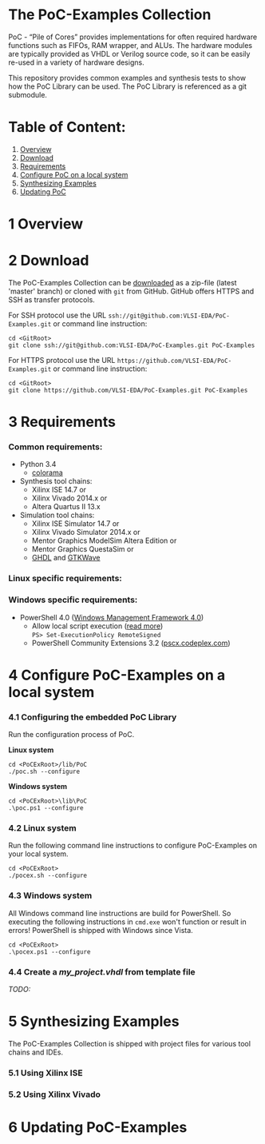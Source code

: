 The PoC-Examples Collection
================================================================================

PoC - “Pile of Cores” provides implementations for often required hardware
functions such as FIFOs, RAM wrapper, and ALUs. The hardware modules are
typically provided as VHDL or Verilog source code, so it can be easily re-used
in a variety of hardware designs.

This repository provides common examples and synthesis tests to show how the PoC
Library can be used. The PoC Library is referenced as a git submodule.

Table of Content:
================================================================================
 1. [Overview](#1-overview)
 2. [Download](#2-download)
 3. [Requirements](#3-requirements)
 4. [Configure PoC on a local system](#4-configure-poc-on-a-local-system)
 5. [Synthesizing Examples](#5-synthesizing-examples)
 6. [Updating PoC](#6-updating-poc)


1 Overview
================================================================================



2 Download
================================================================================
The PoC-Examples Collection can be [downloaded][21] as a zip-file (latest 'master'
branch) or cloned with `git` from GitHub. GitHub offers HTTPS and SSH as transfer
protocols.

For SSH protocol use the URL `ssh://git@github.com:VLSI-EDA/PoC-Examples.git` or
command line instruction:

    cd <GitRoot>
    git clone ssh://git@github.com:VLSI-EDA/PoC-Examples.git PoC-Examples

For HTTPS protocol use the URL `https://github.com/VLSI-EDA/PoC-Examples.git` or
command line instruction:

    cd <GitRoot>
    git clone https://github.com/VLSI-EDA/PoC-Examples.git PoC-Examples

3 Requirements
================================================================================
### Common requirements:

 - Python 3.4
     - [colorama][301]
 - Synthesis tool chains:
     - Xilinx ISE 14.7 or
     - Xilinx Vivado 2014.x or
     - Altera Quartus II 13.x
 - Simulation tool chains:
     - Xilinx ISE Simulator 14.7 or
     - Xilinx Vivado Simulator 2014.x or
     - Mentor Graphics ModelSim Altera Edition or
     - Mentor Graphics QuestaSim or
     - [GHDL][302] and [GTKWave][303]

### Linux specific requirements:

 
### Windows specific requirements:

 - PowerShell 4.0 ([Windows Management Framework 4.0][321])
    - Allow local script execution ([read more][322])  
      `PS> Set-ExecutionPolicy RemoteSigned`
    - PowerShell Community Extensions 3.2 ([pscx.codeplex.com][323])


4 Configure PoC-Examples on a local system
================================================================================

### 4.1 Configuring the embedded PoC Library

Run the configuration process of PoC.

**Linux system**

    cd <PoCExRoot>/lib/PoC
    ./poc.sh --configure

**Windows system**

    cd <PoCExRoot>\lib\PoC
    .\poc.ps1 --configure


### 4.2 Linux system

Run the following command line instructions to configure PoC-Examples on your local system.

    cd <PoCExRoot>
    ./pocex.sh --configure


### 4.3 Windows system

All Windows command line instructions are build for PowerShell. So executing the following instructions in `cmd.exe` won't function or result in errors! PowerShell is shipped with Windows since Vista.  

    cd <PoCExRoot>
    .\pocex.ps1 --configure

### 4.4 Create a *my_project.vhdl* from template file

*TODO:*

5 Synthesizing Examples
================================================================================
The PoC-Examples Collection is shipped with project files for various tool chains and IDEs.

### 5.1 Using Xilinx ISE



### 5.2 Using Xilinx Vivado


6 Updating PoC-Examples
================================================================================



 [21]: https://github.com/VLSI-EDA/PoC-Examples/archive/master.zip
 [301]: https://pypi.python.org/pypi/colorama
 [302]: https://sourceforge.net/projects/ghdl-updates/
 [303]: http://gtkwave.sourceforge.net/
 [321]: http://www.microsoft.com/en-US/download/details.aspx?id=40855
 [322]: https://technet.microsoft.com/en-us/library/hh849812.aspx
 [323]: http://pscx.codeplex.com/
 